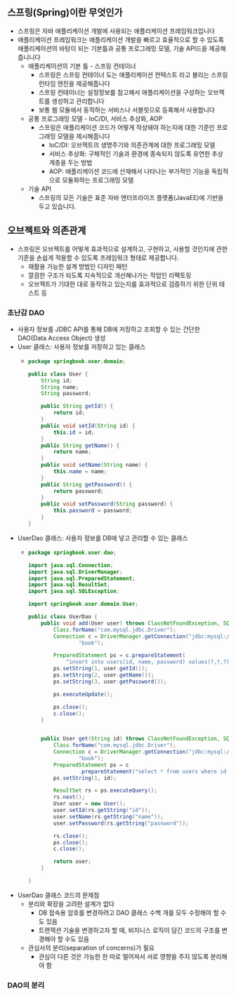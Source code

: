 ## 스프링(Spring)이란 무엇인가
- 스프링은 자바 애플리케이션 개발에 사용되는 애플리케이션 프레임워크입니다
- 애플리케이션 프레임워크는 애플리케이션 개발을 빠르고 효율적으로 할 수 있도록 애플리케이션의 바탕이 되는 기본틀과 공통 프로그래밍 모델, 기술 API드을 제공해줍니니다
  - 애플리케이션의 기본 틀 - 스프링 컨테이너
    - 스프링은 스프링 컨테이너 도는 애플리케이션 컨텍스트 라고 불리는 스프링 런타임 엔진을 제공해줍니다
    - 스프링 컨테이너는 설정정보를 참고해서 애플리케이션을 구성하는 오브젝트를 생성하고 관리합니다
    - 보통 웹 모듈에서 동작하는 서비스나 서블릿으로 등록해서 사용합니다
  - 공통 프로그래밍 모델 - IoC/DI, 서비스 추상화, AOP
    - 스프링은 애플리케이션 코드가 어떻게 작성돼야 하는지에 대한 기준인 프로그래밍 모델을 제시해줍니다
      - IoC/DI: 오브젝트의 생명주기와 의존관계에 대한 프로그래밍 모델
      - 서비스 추상화: 구체적인 기술과 환경에 종속되지 않도록 유연한 추상 계층을 두는 방법
      - AOP: 애플리케이션 코드에 산재해서 나타나는 부가적인 기능을 독립적으로 모듈화하는 프로그래밍 모델
  - 기술 API
    - 스프링의 모든 기술은 표준 자바 엔터프라이즈 플랫폼(JavaEE)에 기반을 두고 있습니다.


## 오브젝트와 의존관계
- 스프링은 오브젝트를 어떻게 효과적으로 설계하고, 구현하고, 사용할 것인지에 관한 기준을 손쉽게 적용할 수 있도록 프레임워크 형태로 제공합니다.
  - 재활용 가능한 설계 방법인 디자인 패턴
  - 깔끔한 구조가 되도록 지속적으로 개선해나가는 작업인 리팩토링
  - 오브젝트가 기대한 대로 동작하고 있는지를 효과적으로 검증하기 위한 단위 테스트 등


### 초난감 DAO
- 사용자 정보를 JDBC API를 통해 DB에 저장하고 조회할 수 있는 간단한 DAO(Data Access Object) 생성
- User 클래스: 사용자 정보를 저장하고 있는 클래스
  - ```java
    package springbook.user.domain;

    public class User {
        String id;
        String name;
        String password;
	
        public String getId() {
            return id;
        }
        public void setId(String id) {
            this.id = id;
        }
        public String getName() {
            return name;
        }
        public void setName(String name) {
            this.name = name;
        }
        public String getPassword() {
            return password;
        }
        public void setPassword(String password) {
            this.password = password;
        }
    }
    ```
- UserDao 클래스: 사용자 정보를 DB에 넣고 관리할 수 있는 클래스
  - ```java
    package springbook.user.dao;

    import java.sql.Connection;
    import java.sql.DriverManager;
    import java.sql.PreparedStatement;
    import java.sql.ResultSet;
    import java.sql.SQLException;
  
    import springbook.user.domain.User;
  
    public class UserDao {
        public void add(User user) throws ClassNotFoundException, SQLException {
            Class.forName("com.mysql.jdbc.Driver");
            Connection c = DriverManager.getConnection("jdbc:mysql://localhost/springbook?characterEncoding=UTF-8", "spring",
                    "book");
  
            PreparedStatement ps = c.prepareStatement(
                "insert into users(id, name, password) values(?,?,?)");
            ps.setString(1, user.getId());
            ps.setString(2, user.getName());
            ps.setString(3, user.getPassword());
  
            ps.executeUpdate();
  
            ps.close();
            c.close();
        }
  
  
        public User get(String id) throws ClassNotFoundException, SQLException {
            Class.forName("com.mysql.jdbc.Driver");
            Connection c = DriverManager.getConnection("jdbc:mysql://localhost/springbook?characterEncoding=UTF-8", "spring",
                    "book");
            PreparedStatement ps = c
                    .prepareStatement("select * from users where id = ?");
            ps.setString(1, id);
  
            ResultSet rs = ps.executeQuery();
            rs.next();
            User user = new User();
            user.setId(rs.getString("id"));
            user.setName(rs.getString("name"));
            user.setPassword(rs.getString("password"));
  
            rs.close();
            ps.close();
            c.close();
  
            return user;
        }
  
    }
    ```
- UserDao 클래스 코드의 문제점
  - 분리와 확장을 고려한 설계가 없다
    - DB 접속용 암호를 변경하려고 DAO 클래스 수백 개를 모두 수정해야 할 수도 있음
    - 트랜잭션 기술을 변경하고자 할 때, 비지니스 로직이 담긴 코드의 구조를 변경해야 할 수도 있음
  - 관심사의 분리(separation of concerns)가 필요
    - 관심이 다른 것은 가능한 한 따로 떨어져서 서로 영향을 주지 않도록 분리해야 함

### DAO의 분리























































                                               